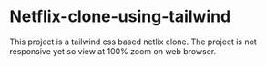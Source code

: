 # Netflix-clone-using-tailwind
This project is a tailwind css based netlix clone. The project is not responsive yet so view at 100% zoom on web browser.
